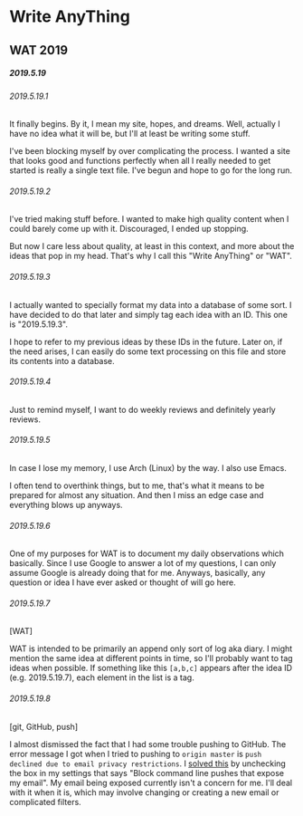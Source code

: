# Write AnyThing

## WAT 2019

##### 2019.5.19

###### 2019.5.19.1

It finally begins. By it, I mean my site, hopes, and dreams. Well, actually I
have no idea what it will be, but I'll at least be writing some stuff.

I've been blocking myself by over complicating the process. I wanted a site that
looks good and functions perfectly when all I really needed to get started is
really a single text file. I've begun and hope to go for the long run.

###### 2019.5.19.2

I've tried making stuff before. I wanted to make high quality content when I
could barely come up with it. Discouraged, I ended up stopping.

But now I care less about quality, at least in this context, and more about the
ideas that pop in my head. That's why I call this "Write AnyThing" or "WAT".

###### 2019.5.19.3

I actually wanted to specially format my data into a database of some sort. I
have decided to do that later and simply tag each idea with an ID. This one is
"2019.5.19.3".

I hope to refer to my previous ideas by these IDs in the future. Later on, if
the need arises, I can easily do some text processing on this file and store its
contents into a database.

###### 2019.5.19.4

Just to remind myself, I want to do weekly reviews and definitely yearly
reviews.

###### 2019.5.19.5

In case I lose my memory, I use Arch (Linux) by the way. I also use Emacs.

I often tend to overthink things, but to me, that's what it means to be prepared
for almost any situation. And then I miss an edge case and everything blows up
anyways.

###### 2019.5.19.6

One of my purposes for WAT is to document my daily observations which
basically. Since I use Google to answer a lot of my questions, I can only assume
Google is already doing that for me. Anyways, basically, any question or idea I
have ever asked or thought of will go here.

###### 2019.5.19.7

[WAT]

WAT is intended to be primarily an append only sort of log aka diary. I might
mention the same idea at different points in time, so I'll probably want to tag
ideas when possible. If something like this `[a,b,c]` appears after the idea ID
(e.g. 2019.5.19.7), each element in the list is a tag.

###### 2019.5.19.8

[git, GitHub, push]

I almost dismissed the fact that I had some trouble pushing to GitHub. The error
message I got when I tried to pushing to `origin master` is `push declined due
to email privacy restrictions`. I [solved
this](https://github.community/t5/How-to-use-Git-and-GitHub/push-declined-due-to-email-privacy-restrictions/m-p/12755/highlight/true#M4143)
by unchecking the box in my settings that says "Block command line pushes that
expose my email". My email being exposed currently isn't a concern for me. I'll
deal with it when it is, which may involve changing or creating a new email or
complicated filters.
